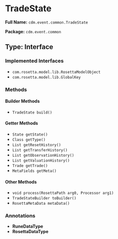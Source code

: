 # TradeState

**Full Name:** `cdm.event.common.TradeState`

**Package:** `cdm.event.common`

## Type: Interface

### Implemented Interfaces

- `com.rosetta.model.lib.RosettaModelObject`
- `com.rosetta.model.lib.GlobalKey`

### Methods

#### Builder Methods

- `TradeState build()`

#### Getter Methods

- `State getState()`
- `Class getType()`
- `List getResetHistory()`
- `List getTransferHistory()`
- `List getObservationHistory()`
- `List getValuationHistory()`
- `Trade getTrade()`
- `MetaFields getMeta()`

#### Other Methods

- `void process(RosettaPath arg0, Processor arg1)`
- `TradeStateBuilder toBuilder()`
- `RosettaMetaData metaData()`

### Annotations

- **RuneDataType**
- **RosettaDataType**

